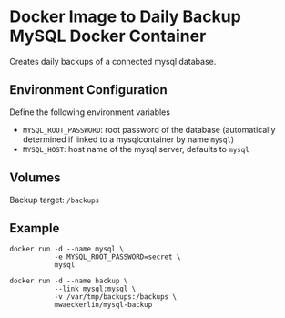 # Docker Image to Daily Backup MySQL Docker Container

Creates daily backups of a connected mysql database.

## Environment Configuration

Define the following environment variables

- `MYSQL_ROOT_PASSWORD`: root password of the database (automatically determined if linked to a mysqlcontainer by name `mysql`)
- `MYSQL_HOST`: host name of the mysql server, defaults to `mysql`

## Volumes

Backup target: `/backups`

## Example

    docker run -d --name mysql \
               -e MYSQL_ROOT_PASSWORD=secret \
               mysql
    
    docker run -d --name backup \
               --link mysql:mysql \
               -v /var/tmp/backups:/backups \
               mwaeckerlin/mysql-backup
